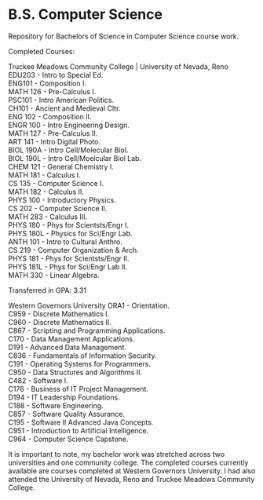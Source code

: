 # B.S. Computer Science
Repository for Bachelors of Science in Computer Science course work.

Completed Courses: <br />

Truckee Meadows Community College | University of Nevada, Reno <br />
EDU203      - Intro to Special Ed. <br />
ENG101      - Composition I. <br />
MATH 126    - Pre-Calculus I. <br />
PSC101      - Intro American Politics. <br />
CH101       - Ancient and Medieval Cltr. <br />
ENG 102   	- Composition II. <br />
ENGR 100  	- Intro Engineering Design. <br />
MATH 127  	- Pre-Calculus II. <br />
ART 141   	- Intro Digital Photo. <br />
BIOL 190A 	- Intro Cell/Molecular Biol. <br />
BIOL 190L 	- Intro Cell/Moelcular Biol Lab. <br />
CHEM 121  	- General Chemistry I. <br />
MATH 181  	- Calculus I. <br />
CS 135    	- Computer Science I. <br />
MATH 182  	- Calculus II. <br />
PHYS 100  	- Introductory Physics. <br />
CS 202    	- Computer Science II. <br />
MATH 283  	- Calculus III. <br />
PHYS 180  	- Phys for Scientsts/Engr I. <br />
PHYS 180L 	-	 Physics for Sci/Engr Lab. <br />
ANTH 101  	- Intro to Cultural Anthro. <br />
CS 219    	- Computer Organization & Arch. <br />
PHYS 181  	- Phys for Scientsts/Engr II. <br />
PHYS 181L 	- Phys for Sci/Engr Lab II. <br />
MATH 330  	- Linear Algebra. <br />

Transferred in GPA: 3.31

Western Governors University
ORA1 - Orientation. <br />
C959 - Discrete Mathematics I. <br />
C960 - Discrete Mathematics II. <br />
C867 - Scripting and Programming Applications. <br />
C170 - Data Management Applications. <br />
D191 - Advanced Data Management. <br />
C836 - Fundamentals of Information Security. <br />
C191 - Operating Systems for Programmers. <br />
C950 - Data Structures and Algorithms II. <br />
C482 - Software I. <br />
C176 - Business of IT Project Management. <br />
D194 - IT Leadership Foundations. <br />
C188 - Software Engineering. <br />
C857 - Software Quality Assurance. <br />
C195 - Software II Advanced Java Concepts. <br />
C951 - Introduction to Artificial Intelligence. <br />
C964 - Computer Science Capstone. <br />

It is important to note, my bachelor work was stretched across two universities and one community college. The completed courses currently
available are courses completed at Western Governors University. I had also attended the University of Nevada, Reno and Truckee Meadows
Community College.
